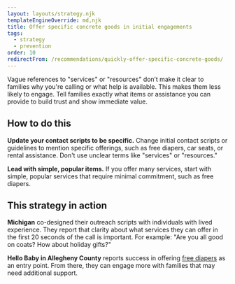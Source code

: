 ```yaml
---
layout: layouts/strategy.njk
templateEngineOverride: md,njk
title: Offer specific concrete goods in initial engagements
tags:
  - strategy
  - prevention
order: 10
redirectFrom: /recommendations/quickly-offer-specific-concrete-goods/
---
```

Vague references to "services" or "resources" don’t make it clear to families why you're calling or what help is available. This makes them less likely to engage. Tell families exactly what items or assistance you can provide to build trust and show immediate value.

## How to do this

**Update your contact scripts to be specific.** Change initial contact scripts or guidelines to mention specific offerings, such as free diapers, car seats, or rental assistance. Don't use unclear terms like "services" or "resources."

**Lead with simple, popular items.** If you offer many services, start with simple, popular services that require minimal commitment, such as free diapers.

## This strategy in action

**Michigan** co-designed their outreach scripts with individuals with lived experience. They report that clarity about what services they can offer in the first 20 seconds of the call is important. For example: "Are you all good on coats? How about holiday gifts?"

**Hello Baby in Allegheny County** reports success in offering [free diapers](https://www.hellobabypgh.org/baby-items/) as an entry point. From there, they can engage more with families that may need additional support.
